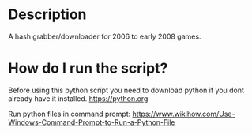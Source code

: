 # Description
A hash grabber/downloader for 2006 to early 2008 games.

# How do I run the script?
Before using this python script you need to download python if you dont already have it installed.
https://python.org

Run python files in command prompt:
https://www.wikihow.com/Use-Windows-Command-Prompt-to-Run-a-Python-File
